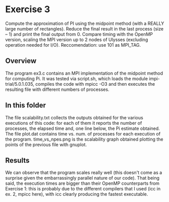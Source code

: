 # Exercise 3

Compute the approximation of PI using the midpoint method (with a REALLY large number of rectangles). 
Reduce the final result in the last process (size – 1) and print the final output from 0.
Compare timing with the OpenMP version, scaling the MPI version up to 2 nodes of Ulysses (excluding operation needed for I/O). 
Reccomendation: use 101 as MPI_TAG.

## Overview

The program ex3.c contains an MPI implementation of the midpoint method for computing Pi. 
It was tested via script.sh, which loads the module impi-trial/5.0.1.035, compiles the code with mpicc -O3
and then executes the resulting file with different numbers of processes.

## In this folder

The file scalability.txt collects the outputs obtained for the various executions of this code:
for each of them it reports the number of processes, the elapsed time and, one line below, the Pi estimate obtained.
The file plot.dat contains time vs. num. of processes for each execution of the program.
time_vs_npes.png is the scalability graph obtained plotting the points of the previous file with gnuplot.

## Results

We can observe that the program scales really well (this doesn't come as a surprise given the embarrassingly
parallel nature of our code). That being said, the execution times are bigger than their OpenMP counterparts
from Exercise 1: this is probably due to the different compilers that I used (icc in ex. 2, mpicc here), with 
icc clearly producing the fastest executable. 
